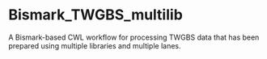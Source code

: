 # Bismark_TWGBS_multilib
A Bismark-based CWL workflow for processing TWGBS data that has been prepared using multiple libraries and multiple lanes.
